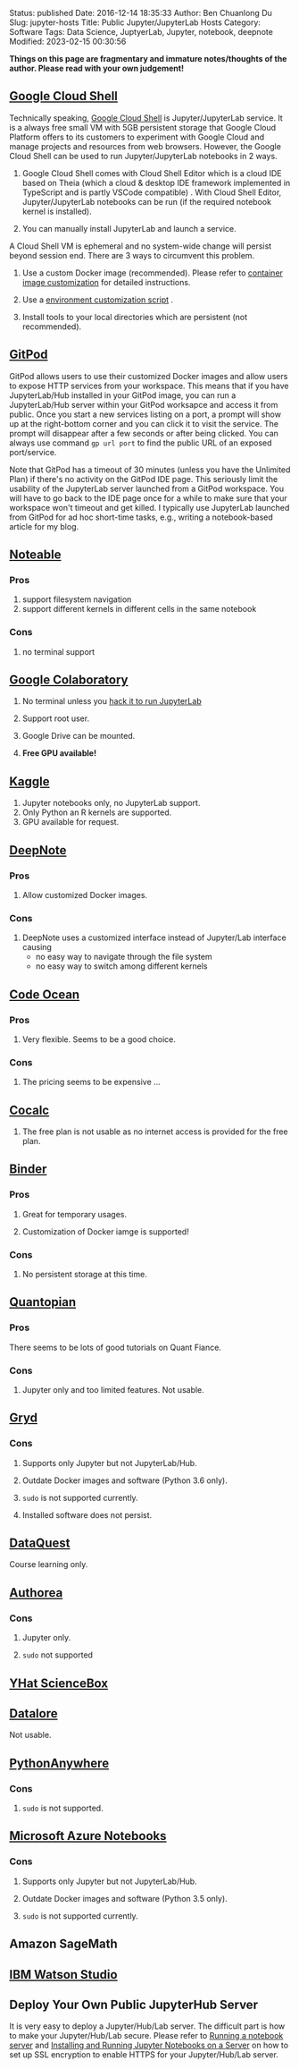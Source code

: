 Status: published
Date: 2016-12-14 18:35:33
Author: Ben Chuanlong Du
Slug: jupyter-hosts
Title: Public Jupyter/JupyterLab Hosts
Category: Software
Tags: Data Science, JuptyerLab, Jupyter, notebook, deepnote
Modified: 2023-02-15 00:30:56

**Things on this page are fragmentary and immature notes/thoughts of the author. Please read with your own judgement!**

## [Google Cloud Shell](https://cloud.google.com/shell/docs)
Technically speaking,
[Google Cloud Shell](https://cloud.google.com/shell/docs)
is Jupyter/JupyterLab service.
It is a always free small VM with 5GB persistent storage
that Google Cloud Platform offers to its customers 
to experiment with Google Cloud and manage projects and resources from web browsers. 
However,
the Google Cloud Shell can be used to run Jupyter/JupyterLab notebooks in 2 ways.

1. Google Cloud Shell comes with Cloud Shell Editor
    which is a cloud IDE based on Theia 
    (which a cloud & desktop IDE framework implemented in TypeScript and is partly VSCode compatible)
    .
    With Cloud Shell Editor,
    Jupyter/JupyterLab notebooks can be run 
    (if the required notebook kernel is installed).

2. You can manually install JupyterLab and launch a service. 

A Cloud Shell VM is ephemeral and no system-wide change will persist beyond session end.
There are 3 ways to circumvent this problem.

1. Use a custom Docker image (recommended).
    Please refer to
    [container image customization](https://cloud.google.com/shell/docs/configuring-cloud-shell#container_image_customization)
    for detailed instructions.

2. Use a 
    [environment customization script](https://cloud.google.com/shell/docs/configuring-cloud-shell#environment_customization_script)
    .

3. Install tools to your local directories which are persistent (not recommended).

## [GitPod](https://www.gitpod.io/)

GitPod allows users to use their customized Docker images 
and allow users to expose HTTP services from your workspace.
This means that if you have JupyterLab/Hub installed in your GitPod image,
you can run a JupyterLab/Hub server within your GitPod worksapce and access it from public.
Once you start a new services listing on a port,
a prompt will show up at the right-bottom corner and you can click it to visit the service.
The prompt will disappear after a few seconds or after being clicked. 
You can always use command `gp url port` to find the public URL of an exposed port/service.

Note that GitPod has a timeout of 30 minutes (unless you have the Unlimited Plan) 
if there's no activity on the GitPod IDE page. 
This seriously limit the usability of the JupyterLab server launched from a GitPod workspace.
You will have to go back to the IDE page once for a while 
to make sure that your workspace won't timeout and get killed.
I typically use JupyterLab launched from GitPod for ad hoc short-time tasks,
e.g., writing a notebook-based article for my blog.

## [Noteable](https://app.noteable.io)
### Pros
1. support filesystem navigation
2. support different kernels in different cells in the same notebook
### Cons
1. no terminal support

## [Google Colaboratory](https://colab.research.google.com/)

1. No terminal unless you 
    [hack it to run JupyterLab](https://numba.pydata.org/numba-doc/dev/reference/jit-compilation.html?highlight=target%20cuda)

2. Support root user.

3. Google Drive can be mounted.

3. **Free GPU available!**

## [Kaggle](https://www.kaggle.com/)

1. Jupyter notebooks only, no JupyterLab support.
3. Only Python an R kernels are supported.
4. GPU available for request.

## [DeepNote](https://deepnote.com/)

### Pros

1. Allow customized Docker images.

### Cons

1. DeepNote uses a customized interface instead of Jupyter/Lab interface
    causing
    - no easy way to navigate through the file system
    - no easy way to switch among different kernels

## [Code Ocean](https://codeocean.com/)

### Pros

1. Very flexible. Seems to be a good choice. 

### Cons

1. The pricing seems to be expensive ...

## [Cocalc](https://cocalc.com/)

1. The free plan is not usable as no internet access is provided for the free plan.

## [Binder](https://mybinder.org/)

### Pros

1. Great for temporary usages. 

2. Customization of Docker iamge is supported!

### Cons

1. No persistent storage at this time.

## [Quantopian](https://www.quantopian.com/)

### Pros

There seems to be lots of good tutorials on Quant Fiance. 

### Cons

1. Jupyter only and too limited features. Not usable. 

## [Gryd](https://gryd.us/)

### Cons

1. Supports only Jupyter but not JupyterLab/Hub.

2. Outdate Docker images and software (Python 3.6 only).

3. `sudo` is not supported currently.

4. Installed software does not persist.

## [DataQuest](https://www.dataquest.io/)

Course learning only.

## [Authorea](https://authorea.com/)

### Cons

1. Jupyter only. 

2. `sudo` not supported

## [YHat ScienceBox](https://aws.amazon.com/marketplace/pp/B00KQY1T32/ref=mkt_wir_yhatsciencebox)

## [Datalore](https://datalore.io/)

Not usable.

## [PythonAnywhere](https://www.pythonanywhere.com/)

### Cons

1. `sudo` is not supported.

## [Microsoft Azure Notebooks](https://notebooks.azure.com/#)

### Cons

1. Supports only Jupyter but not JupyterLab/Hub. 

2. Outdate Docker images and software (Python 3.5 only).

3. `sudo` is not supported currently.

## Amazon SageMath

## [IBM Watson Studio](https://www.ibm.com/cloud/watson-studio)

## Deploy Your Own Public JupyterHub Server

It is very easy to deploy a Jupyter/Hub/Lab server.
The difficult part is how to make your Jupyter/Hub/Lab secure.
Please refer to
[Running a notebook server](http://jupyter-notebook.readthedocs.io/en/latest/public_server.html)
and
[Installing and Running Jupyter Notebooks on a Server](https://janakiev.com/blog/jupyter-notebook-server/)
on how to set up SSL encryption to enable HTTPS for your Jupyter/Hub/Lab server.

